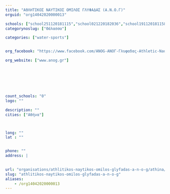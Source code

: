 ```yaml
---
title: "ΑΘΛΗΤΙΚΟΣ ΝΑΥΤΙΚΟΣ ΟΜΙΛΟΣ ΓΛΥΦΑΔΑΣ (Α.Ν.Ο.Γ)"
orguid: "org14042020000013"

schools: ["school251120181115","school021220182036","school191120181158","school021220182022","school021220182051"]
categorynoslug: ["Θάλασσα"]

categories: ["water-sports"]


org_facebook: "https://www.facebook.com/ANOG-ΑΝΟΓ-Γλυφαδας-Athletic-Nautical-Club-of-Glyfada-173774369415867/"

org_website: ["www.anog.gr"]







count_schools: "0"
logo: ""

description: ""
cities: ["Αθήνα"]



long: ""
lat : ""


phone: ""
address: |
    

url: "organisations/athlitikos-naytikos-omilos-glyfadas-a-n-o-g/athina/water-sports"
slug: "athlitikos-naytikos-omilos-glyfadas-a-n-o-g"
aliases:
    - /org14042020000013
---
```



